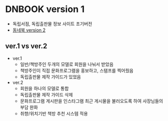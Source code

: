 # DNBOOK version 1
- 독립서점, 독립출판물 정보 사이트 초기버전
- [동네북 version 2](https://github.com/doewanju/real-dnb)

## ver.1 vs ver.2
- ver.1
  * 일반/책방주인 두개의 모델로 회원을 나눠서 받았음
  * 책방주인이 직접 문화프로그램을 홍보하고, 스탬프를 찍어줬음
  * 독립출판물 제작 가이드가 있었음
- ver.2
  * 회원을 하나의 모델로 통합
  * 독립출판물 제작 가이드 삭제
  * 문화프로그램 게시판을 인스타그램 최근 게시물을 불러오도록 하여 사장님들의 부담 완화
  * 취향/위치기반 책방 추천 시스템 적용
